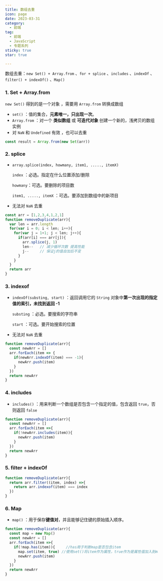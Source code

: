 ```yaml
---
title: 数组去重
icon: page
date: 2023-03-31
category:
  - 前端
tag:
  - 前端
  - JavaScript
  - 专题系列
sticky: true
star: true

---
```


数组去重：`new Set() + Array.from`  、`for + splice` 、`includes` 、`indexOf` 、`filter() + indexOf()` 、`Map()`

<!-- more -->

### 1. Set + Array.from

`new Set()` 得到的是一个对象 ，需要用 `Array.from` 转换成数组

- `set()` ：值的集合，**元素唯一，只出现一次**。
- `Array.from` ：对一个 **类似数组** 或 **可迭代对象** 创建一个新的，浅拷贝的数组实例
- 对 `NaN` 和 `Undefined` 有效 ，也可以去重

```javascript
const result = Array.from(new Set(arr))
```



### 2. splice

- `array.splice(index, howmany, item1, ....., itemX)`

  `index` ：必选。指定在什么位置添加/删除

  `howmany`：可选。要删除的项目数

  `item1, ....., itemX` ：可选。要添加到数组中的新项目

- 无法对 `NaN` 去重

```javascript
const arr = [1,2,3,4,1,2,1]
function removeDuplicate(arr){
  var len = arr.length
  for(var i = 0; i < len; i++){
    for(var j = 1+1; j < len; j++){
      if(arr[i] === arr[j]){
        arr.splice(j, 1)
        len--   // 减少循环次数 提高性能
        j--     // 保证j的值自加后不变
      }
    }
  }
  return arr
}
```



### 3. indexof

- `indexOf(substing, start)` ：返回调用它的 `String` 对象中**第一次出现的指定值的索引，未找到返回 -1**   

  `substing` ：必选。要搜索的字符串

  `start` ：可选。要开始搜索的位置

- 无法对 `NaN` 去重

```javascript
function removeDuplicate(arr){
  const newArr = []
  arr.forEach(item => {
    if(newArr.indexOf(item) === -1){
      newArr.push(item)
    }
  })
  return newArr
}
```



### 4. includes

- `includes()` ：用来判断一个数组是否包含一个指定的值，包含返回 `true`，否则返回 `false`

```javascript
function removeDuplicate(arr){
  const newArr = []
  arr.forEach(item =>{
    if(!newArr.includes(item)){
      newArr.push(item)
    }
  })
  return newArr
}
```

### 5. filter + indexOf

```javascript
function removeDuplicate(arr){
  return arr.filter((item, index) =>{
    return arr.indexof(item) === index
  })
}
```

### 6. Map

- `map()` ：用于保存**键值对**，并且能够记住键的原始插入顺序。

```javascript
function removeDuplicate(arr){
  const map = new Map()
  const newArr = []
  arr.forEach(item =>{
    if(!map.has(item)){  	//has用于判断map是否包含item
      map.set(item, true) //使用set()将item作为属性，true作为是属性值加入到map中
      newArr.push(item)
    }
  })
  return newArr
}
```